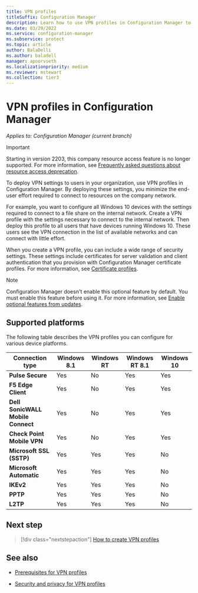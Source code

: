 ```yaml
---
title: VPN profiles
titleSuffix: Configuration Manager
description: Learn how to use VPN profiles in Configuration Manager to deploy VPN settings to users in your organization.
ms.date: 03/29/2022
ms.service: configuration-manager
ms.subservice: protect
ms.topic: article
author: BalaDelli
ms.author: baladell
manager: apoorvseth
ms.localizationpriority: medium
ms.reviewer: mstewart
ms.collection: tier3
---
```


# VPN profiles in Configuration Manager

*Applies to: Configuration Manager (current branch)*

> [!IMPORTANT]
> Starting in version 2203, this company resource access feature is no longer supported.<!-- 9315387 --> For more information, see [Frequently asked questions about resource access deprecation](../plan-design/resource-access-deprecation-faq.yml).

<!--1283610-->
To deploy VPN settings to users in your organization, use VPN profiles in Configuration Manager. By deploying these settings, you minimize the end-user effort required to connect to resources on the company network.

For example, you want to configure all Windows 10 devices with the settings required to connect to a file share on the internal network. Create a VPN profile with the settings necessary to connect to the internal network. Then deploy this profile to all users that have devices running Windows 10. These users see the VPN connection in the list of available networks and can connect with little effort.

When you create a VPN profile, you can include a wide range of security settings. These settings include certificates for server validation and client authentication that you provision with Configuration Manager certificate profiles. For more information, see [Certificate profiles](introduction-to-certificate-profiles.md).

> [!Note]
> Configuration Manager doesn't enable this optional feature by default. You must enable this feature before using it. For more information, see [Enable optional features from updates](../../core/servers/manage/optional-features.md).<!--505213-->

## Supported platforms

The following table describes the VPN profiles you can configure for various device platforms.

|Connection type|Windows 8.1|Windows RT|Windows RT 8.1|Windows 10|
|---------------|-----------|----------|--------------|----------|
|**Pulse Secure**|Yes|No|Yes|Yes|
|**F5 Edge Client**|Yes|No|Yes|Yes|
|**Dell SonicWALL Mobile Connect**|Yes|No|Yes|Yes|
|**Check Point Mobile VPN**|Yes|No|Yes|Yes|
|**Microsoft SSL (SSTP)**|Yes|Yes|Yes|No|
|**Microsoft Automatic**|Yes|Yes|Yes|No|
|**IKEv2**|Yes|Yes|Yes|No|
|**PPTP**|Yes|Yes|Yes|No|
|**L2TP**|Yes|Yes|Yes|No|

## Next step

> [!div class="nextstepaction"]
> [How to create VPN profiles](create-vpn-profiles.md)

## See also

- [Prerequisites for VPN profiles](../plan-design/prerequisites-for-wifi-vpn-profiles.md)

- [Security and privacy for VPN profiles](../plan-design/security-and-privacy-for-wifi-vpn-profiles.md)
